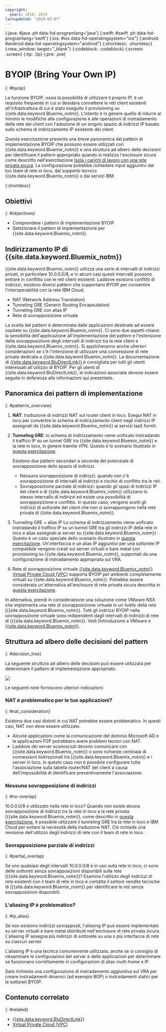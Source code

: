 ```yaml
---
copyright:
  years: 2018, 2019
lastupdated: "2019-03-07"
---
```


{:java: #java .ph data-hd-programlang='java'}
{:swift: #swift .ph data-hd-programlang='swift'}
{:ios: #ios data-hd-operatingsystem="ios"}
{:android: #android data-hd-operatingsystem="android"}
{:shortdesc: .shortdesc}
{:new_window: target="_blank"}
{:codeblock: .codeblock}
{:screen: .screen}
{:tip: .tip}
{:pre: .pre}

# BYOIP (Bring Your Own IP)
{: #byoip}

La funzione BYOIP, ossia la possibilità di utilizzare il proprio IP, è un requisito frequente in cui si desidera connettere le reti client esistenti all'infrastruttura di cui è stato eseguito il provisioning su {{site.data.keyword.Bluemix_notm}}. L'intento è in genere quello di ridurre al minimo le modifiche alla configurazione e alle operazioni di instradamento della rete dei client con l'adozione di un singolo spazio di indirizzi IP basato sullo schema di indirizzamento IP esistente dei client.

Questa esercitazione presenta una breve panoramica dei pattern di implementazione BYOIP che possono essere utilizzati con {{site.data.keyword.Bluemix_notm}} e una struttura ad albero delle decisioni per identificare il pattern appropriato quando si realizza l'enclosure sicura come descritto nell'esercitazione [Isola i carichi di lavoro con una rete privata sicura](https://{DomainName}/docs/tutorials?topic=solution-tutorials-secure-network-enclosure#isolate-workloads-with-a-secure-private-network). La configurazione potrebbe richiedere input aggiuntivi dal tuo team di rete in loco, dal supporto tecnico {{site.data.keyword.Bluemix_notm}} o dai servizi IBM.

{:shortdesc}

## Obiettivi
{: #objectives}

* Comprendere i pattern di implementazione BYOIP
* Selezionare il pattern di implementazione per {{site.data.keyword.Bluemix_notm}}.

## Indirizzamento IP di {{site.data.keyword.Bluemix_notm}}

{{site.data.keyword.Bluemix_notm}} utilizza una serie di intervalli di indirizzi privati, in particolare 10.0.0.0/8, e in alcuni casi questi intervalli possono entrare in conflitto con le reti client esistenti. Laddove esistono conflitti di indirizzi, esistono diversi pattern che supportano BYOIP per consentire l'interoperabilità con la rete IBM Cloud.

-	NAT (Network Address Translation)
-	Tunneling GRE (Generic Routing Encapsulation)
-	Tunneling GRE con alias IP
-	Rete di sovrapposizione virtuale

La scelta del pattern è determinata dalle applicazioni destinate ad essere ospitate su {{site.data.keyword.Bluemix_notm}}. Ci sono due aspetti chiave: la sensibilità dell'applicazione all'implementazione del pattern e l'estensione della sovrapposizione degli intervalli di indirizzi tra la rete client e {{site.data.keyword.Bluemix_notm}}. Si applicheranno anche ulteriori considerazioni se c'è l'intenzione di utilizzare una connessione di rete privata dedicata a {{site.data.keyword.Bluemix_notm}}. La documentazione di [{{site.data.keyword.BluDirectLink}}
](https://{DomainName}/docs/infrastructure/direct-link?topic=direct-link-configure-ibm-cloud-direct-link#configure-ibm-cloud-direct-link) è consigliata per tutti gli utenti interessati all'utilizzo di BYOIP. Per gli utenti di {{site.data.keyword.BluDirectLink}}, le indicazioni associate devono essere seguite in deferenza alle informazioni qui presentate.

## Panoramica dei pattern di implementazione
{: #patterns_overview}

1. **NAT**: traduzione di indirizzi NAT sul router client in loco. Esegui NAT in loco per convertire lo schema di indirizzamento client negli indirizzi IP assegnati da {{site.data.keyword.Bluemix_notm}} ai servizi IaaS forniti.  
2. **Tunneling GRE**: lo schema di indirizzamento viene unificato instradando il traffico IP su un tunnel GRE tra {{site.data.keyword.Bluemix_notm}} e la rete in loco, in genere tramite VPN. Questo è lo scenario illustrato in [questa esercitazione](https://{DomainName}/docs/tutorials?topic=solution-tutorials-configuring-IPSEC-VPN#configuring-IPSEC-VPN). 

   Esistono due pattern secondari a seconda del potenziale di sovrapposizione dello spazio di indirizzi.
     * Nessuna sovrapposizione di indirizzi: quando non c'è sovrapposizione di intervalli di indirizzi e rischio di conflitto tra le reti.
     * Sovrapposizione parziale di indirizzi: quando gli spazi di indirizzi IP del client e di {{site.data.keyword.Bluemix_notm}} utilizzano lo stesso intervallo di indirizzi ed esiste una possibilità di sovrapposizione e conflitto. In questo caso, vengono scelti gli indirizzi di sottorete del client che non si sovrappongono nella rete privata di {{site.data.keyword.Bluemix_notm}}.

3. Tunneling GRE + alias IP
Lo schema di indirizzamento viene unificato instradando il traffico IP su un tunnel GRE tra gli indirizzi IP della rete in loco e alias assegnati ai server su {{site.data.keyword.Bluemix_notm}} . Questo è un caso speciale dello scenario illustrato in [questa esercitazione](https://{DomainName}/docs/tutorials?topic=solution-tutorials-configuring-IPSEC-VPN#configuring-IPSEC-VPN). Un'interfaccia e un alias IP aggiuntivi per una sottorete IP compatibile vengono creati sui server virtuali e bare metal con provisioning su {{site.data.keyword.Bluemix_notm}}, supportati da una configurazione di instradamento appropriata sul VRA.

4. Rete di sovrapposizione virtuale
[{{site.data.keyword.Bluemix_notm}} Virtual Private Cloud (VPC)](https://{DomainName}/docs/infrastructure/vpc?topic=vpc-getting-started-with-ibm-cloud-virtual-private-cloud-infrastructure#getting-started-with-ibm-cloud-virtual-private-cloud-infrastructure) supporta BYOIP per ambienti completamente virtuali su {{site.data.keyword.Bluemix_notm}}. Potrebbe essere considerata un'alternativa all'enclosure di rete privata sicura descritta in [questa esercitazione](https://{DomainName}/docs/tutorials?topic=solution-tutorials-secure-network-enclosure#secure-network-enclosure).

In alternativa, prendi in considerazione una soluzione come VMware NSX che implementa una rete di sovrapposizione virtuale in un livello della rete [{{site.data.keyword.Bluemix_notm}}. Tutti gli indirizzi BYOIP nella sovrapposizione virtuale sono indipendenti dagli intervalli di indirizzi di rete di [{{site.data.keyword.Bluemix_notm}}. Vedi [Introduzione a VMware e [{{site.data.keyword.Bluemix_notm}}](https://{DomainName}/docs/infrastructure/vmware?topic=VMware-getting-started-tutorial#getting-started-with-vmware-and-ibm-cloud).

## Struttura ad albero delle decisioni del pattern
{: #decision_tree}

La seguente struttura ad albero delle decisioni può essere utilizzata per determinare il pattern di implementazione appropriato. 

<p style="text-align: center;">

  ![](images/solution37-byoip/byoipdecision.png)
</p>

Le seguenti note forniscono ulteriori indicazioni:

### NAT è problematico per le tue applicazioni?
{: #nat_consideration}

Esistono due casi distinti in cui NAT potrebbe essere problematico. In questi casi, NAT non deve essere utilizzato. 

- Alcune applicazioni come la comunicazione del dominio Microsoft AD e le applicazioni P2P potrebbero avere problemi tecnici con NAT.
- Laddove dei server sconosciuti devono comunicare con [{{site.data.keyword.Bluemix_notm}} o sono richieste centinaia di connessioni bidirezionali tra [{{site.data.keyword.Bluemix_notm}} e i server in loco. In questo caso non è possibile configurare tutta l'associazione sulla tabella router/NAT del client a causa dell'impossibilità di identificare preventivamente l'associazione.


### Nessuna sovrapposizione di indirizzi
{: #no-overlap}

10.0.0.0/8 è utilizzato nella rete in loco? Quando non esiste alcuna sovrapposizione di indirizzi tra la rete in loco e la rete privata [{{site.data.keyword.Bluemix_notm}}, come descritto in [questa esercitazione](https://{DomainName}/docs/tutorials?topic=solution-tutorials-configuring-IPSEC-VPN#configuring-IPSEC-VPN), è possibile utilizzare il tunneling GRE tra la rete in loco e IBM Cloud per evitare la necessità della traduzione NAT. Ciò richiede una revisione dell'utilizzo degli indirizzi di rete con il team di rete in loco. 

### Sovrapposizione parziale di indirizzi
{: #partial_overlap}

Se uno qualsiasi degli intervalli 10.0.0.0/8 è in uso sulla rete in loco, ci sono delle sottoreti senza sovrapposizioni disponibili sulla rete [{{site.data.keyword.Bluemix_notm}}? Esamina l'utilizzo degli indirizzi di rete esistenti con il team di rete in loco e contatta il settore vendite tecniche di [{{site.data.keyword.Bluemix_notm}} per identificare le reti senza sovrapposizioni disponibili. 

### L'aliasing IP è problematico?
{: #ip_alias}

Se non esistono indirizzi sovrapposti, l'aliasing IP può essere implementato su server virtuali e bare metal distribuiti nell'enclosure di rete privata sicura. L'aliasing IP assegna più indirizzi di sottorete su una o più interfacce di rete su ciascun server. 

L'aliasing IP è una tecnica comunemente utilizzata, anche se si consiglia di riesaminare le configurazioni del server e delle applicazioni per determinare se funzionano correttamente in configurazioni di alias multi-home e IP.  

Sarà richiesta una configurazione di instradamento aggiuntiva sul VRA per creare instradamenti dinamici (ad esempio BGP) o instradamenti statici per le sottoreti BYOIP. 

## Contenuto correlato
{: #related}

- [{{site.data.keyword.BluDirectLink}}
]( https://{DomainName}/docs/infrastructure/direct-link?topic=direct-link-configure-ibm-cloud-direct-link#configure-ibm-cloud-direct-link)
- [Virtual Private Cloud (VPC)](https://{DomainName}/docs/infrastructure/vpc?topic=vpc-about-ibm-cloud-virtual-private-cloud-vpc-infrastructure#about-ibm-cloud-virtual-private-cloud-vpc-infrastructure)
